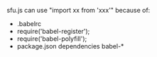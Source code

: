 


sfu.js can use "import xx from 'xxx'"
because of:
  * .babelrc
  * require('babel-register');
  * require('babel-polyfill');
  * package.json dependencies babel-*
